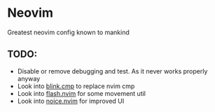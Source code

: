 # Neovim

Greatest neovim config known to mankind

## TODO:

- Disable or remove debugging and test. As it never works properly anyway
- Look into [blink.cmp](https://github.com/saghen/blink.cmp) to replace nvim cmp
- Look into [flash.nvim](https://github.com/folke/flash.nvim) for some movement util
- Look into [noice.nvim](https://github.com/folke/noice.nvim) for improved UI
